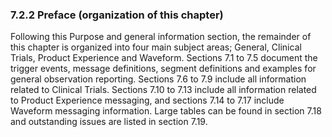 ### 7.2.2 Preface (organization of this chapter)

Following this Purpose and general information section, the remainder of this chapter is organized into four main subject areas; General, Clinical Trials, Product Experience and Waveform. Sections 7.1 to 7.5 document the trigger events, message definitions, segment definitions and examples for general observation reporting. Sections 7.6 to 7.9 include all information related to Clinical Trials. Sections 7.10 to 7.13 include all information related to Product Experience messaging, and sections 7.14 to 7.17 include Waveform messaging information. Large tables can be found in section 7.18 and outstanding issues are listed in section 7.19.

